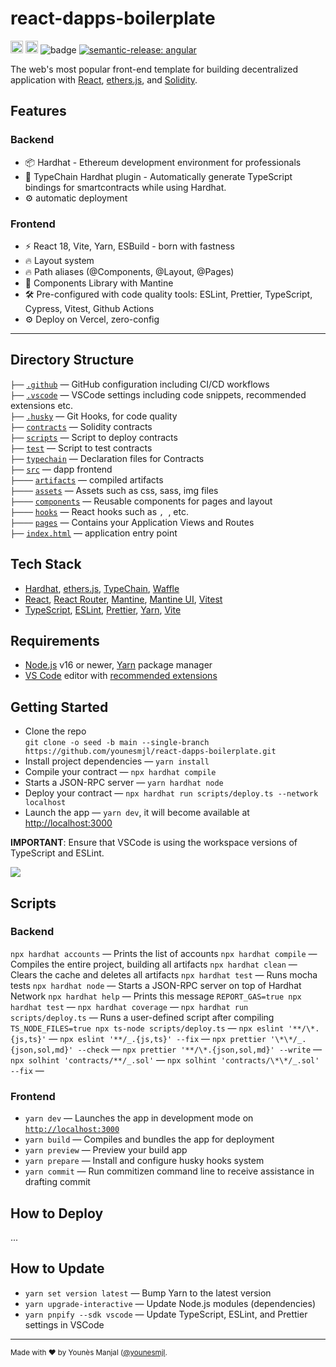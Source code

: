 # react-dapps-boilerplate

<a href="http://www.typescriptlang.org/"><img src="https://img.shields.io/badge/%3C%2F%3E-TypeScript-%230074c1.svg?style=flat-square" height="20"></a>
<a href="https://twitter.com/younesmjl"><img src="https://img.shields.io/twitter/follow/younesmjl.svg?style=social&label=Follow&maxAge=3600" height="20"></a>
![badge](https://img.shields.io/endpoint?url=https://gist.githubusercontent.com/younesmjl/21183273cef6a16459dd73c2314520c6/raw/react-dapps-badges.json)
[![semantic-release: angular](https://img.shields.io/badge/semantic--release-angular-e10079?logo=semantic-release)](https://github.com/semantic-release/semantic-release)

The web's most popular front-end template for building decentralized application with
[React](https://reactjs.org/), [ethers.js](https://docs.ethers.io/), and
[Solidity](https://soliditylang.org/).

## Features

### Backend

- 📦 Hardhat - Ethereum development environment for professionals
- 🦾 TypeChain Hardhat plugin - Automatically generate TypeScript bindings for smartcontracts while using Hardhat.
- ⚙️ automatic deployment

### Frontend

- ⚡️ React 18, Vite, Yarn, ESBuild - born with fastness
- 🔥 Layout system
- 🔥 Path aliases (@Components, @Layout, @Pages)
- 🎨 Components Library with Mantine
- 🛠️ Pre-configured with code quality tools: ESLint, Prettier, TypeScript, Cypress, Vitest, Github Actions
- ⚙️ Deploy on Vercel, zero-config

---

## Directory Structure

`├──` [`.github`](.github) — GitHub configuration including CI/CD workflows<br>
`├──` [`.vscode`](.vscode) — VSCode settings including code snippets, recommended extensions etc.<br>
`├──` [`.husky`](./husky) — Git Hooks, for code quality<br>
`├──` [`contracts`](./contracts) — Solidity contracts<br>
`├──` [`scripts`](./src/scripts) — Script to deploy contracts <br>
`├──` [`test`](./src/test) — Script to test contracts <br>
`├──` [`typechain`](./src/typechain) — Declaration files for Contracts <br>
`├──` [`src`](./src) — dapp frontend <br>
`├────` [`artifacts`](./src/artifacts) — compiled artifacts <br>
`├────` [`assets`](./src/assets) — Assets such as css, sass, img files<br>
`├────` [`components`](./src/components) — Reusable components for pages and layout<br>
`├────` [`hooks`](./hooks) — React hooks such as `, `, etc.<br>
`├────` [`pages`](./pages) — Contains your Application Views and Routes<br>
`├──` [`index.html`](./index.html) — application entry point<br>

## Tech Stack

- [Hardhat](https://hardhat.org/), [ethers.js](https://docs.ethers.io/),
  [TypeChain](https://github.com/dethcrypto/TypeChain/), [Waffle](https://getwaffle.io/)
- [React](https://reactjs.org/), [React Router](https://reactrouter.com/),
  [Mantine](https://mantine.dev/), [Mantine UI](https://ui.mantine.dev/), [Vitest](https://vitest.dev/)
- [TypeScript](https://www.typescriptlang.org/),
  [ESLint](https://eslint.org/), [Prettier](https://prettier.io/),
  [Yarn](https://yarnpkg.com/),
  [Vite](https://vitejs.dev/)

## Requirements

- [Node.js](https://nodejs.org/) v16 or newer, [Yarn](https://yarnpkg.com/) package manager
- [VS Code](https://code.visualstudio.com/) editor with [recommended extensions](.vscode/extensions.json)

## Getting Started

- Clone the repo<br />
  `git clone -o seed -b main --single-branch https://github.com/younesmjl/react-dapps-boilerplate.git`
- Install project dependencies — `yarn install`
- Compile your contract — `npx hardhat compile`
- Starts a JSON-RPC server — `yarn hardhat node`
- Deploy your contract — `npx hardhat run scripts/deploy.ts --network localhost`
- Launch the app — `yarn dev`, it will become available at [http://localhost:3000](http://localhost:3000/)

**IMPORTANT**: Ensure that VSCode is using the workspace versions of TypeScript and ESLint.

![](https://files.tarkus.me/typescript-workspace.png)

## Scripts

### Backend

`npx hardhat accounts` — Prints the list of accounts
`npx hardhat compile` — Compiles the entire project, building all artifacts
`npx hardhat clean` — Clears the cache and deletes all artifacts
`npx hardhat test` — Runs mocha tests
`npx hardhat node` — Starts a JSON-RPC server on top of Hardhat Network
`npx hardhat help` — Prints this message
`REPORT_GAS=true npx hardhat test` —
`npx hardhat coverage` —
`npx hardhat run scripts/deploy.ts` — Runs a user-defined script after compiling
`TS_NODE_FILES=true npx ts-node scripts/deploy.ts` —
`npx eslint '**/\*.{js,ts}'` —
`npx eslint '**/_.{js,ts}' --fix` —
`npx prettier '\*\*/_.{json,sol,md}' --check` —
`npx prettier '**/\*.{json,sol,md}' --write` —
`npx solhint 'contracts/**/_.sol'` —
`npx solhint 'contracts/\*\*/_.sol' --fix` —

### Frontend

- `yarn dev` — Launches the app in development mode on [`http://localhost:3000`](http://localhost:3000/)
- `yarn build` — Compiles and bundles the app for deployment
- `yarn preview` — Preview your build app
- `yarn prepare` — Install and configure husky hooks system
- `yarn commit` — Run commitizen command line to receive assistance in drafting commit

## How to Deploy

...

## How to Update

- `yarn set version latest` — Bump Yarn to the latest version
- `yarn upgrade-interactive` — Update Node.js modules (dependencies)
- `yarn pnpify --sdk vscode` — Update TypeScript, ESLint, and Prettier settings in VSCode

---

<sup>Made with ♥ by Younès Manjal ([@younesmjl](https://twitter.com/younesmjl).</sup>
